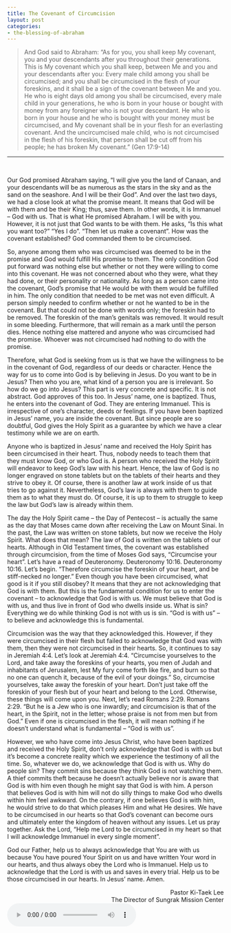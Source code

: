 ```yaml
---
title: The Covenant of Circumcision
layout: post
categories:
- the-blessing-of-abraham
---
```


> And God said to Abraham: “As for you, you shall keep My covenant, you and your descendants after you throughout their generations. This is My covenant which you shall keep, between Me and you and your descendants after you: Every male child among you shall be circumcised; and you shall be circumcised in the flesh of your foreskins, and it shall be a sign of the covenant between Me and you. He who is eight days old among you shall be circumcised, every male child in your generations, he who is born in your house or bought with money from any foreigner who is not your descendant. He who is born in your house and he who is bought with your money must be circumcised, and My covenant shall be in your flesh for an everlasting covenant. And the uncircumcised male child, who is not circumcised in the flesh of his foreskin, that person shall be cut off from his people; he has broken My covenant.” (Gen 17:9-14)

---
<br>

Our God promised Abraham saying, “I will give you the land of Canaan, and your descendants will be as numerous as the stars in the sky and as the sand on the seashore. And I will be their God”. And over the last two days, we had a close look at what the promise meant. It means that God will be with them and be their King; thus, save them. In other words, it is Immanuel – God with us. That is what He promised Abraham. I will be with you. However, it is not just that God wants to be with them. He asks, “Is this what you want too?” “Yes I do”. “Then let us make a covenant”. How was the covenant established? God commanded them to be circumcised.

So, anyone among them who was circumcised was deemed to be in the promise and God would fulfill His promise to them. The only condition God put forward was nothing else but whether or not they were willing to come into this covenant. He was not concerned about who they were, what they had done, or their personality or nationality. As long as a person came into the covenant, God’s promise that He would be with them would be fulfilled in him. The only condition that needed to be met was not even difficult. A person simply needed to confirm whether or not he wanted to be in the covenant. But that could not be done with words only; the foreskin had to be removed. The foreskin of the man’s genitals was removed. It would result in some bleeding. Furthermore, that will remain as a mark until the person dies. Hence nothing else mattered and anyone who was circumcised had the promise. Whoever was not circumcised had nothing to do with the promise.

Therefore, what God is seeking from us is that we have the willingness to be in the covenant of God, regardless of our deeds or character. Hence the way for us to come into God is by believing in Jesus. Do you want to be in Jesus? Then who you are, what kind of a person you are is irrelevant. So how do we go into Jesus? This part is very concrete and specific. It is not abstract. God approves of this too. In Jesus’ name, one is baptized. Thus, he enters into the covenant of God. They are entering Immanuel. This is irrespective of one’s character, deeds or feelings. If you have been baptized in Jesus’ name, you are inside the covenant. But since people are so doubtful, God gives the Holy Spirit as a guarantee by which we have a clear testimony while we are on earth.

Anyone who is baptized in Jesus’ name and received the Holy Spirit has been circumcised in their heart. Thus, nobody needs to teach them that they must know God, or who God is. A person who received the Holy Spirit will endeavor to keep God’s law with his heart. Hence, the law of God is no longer engraved on stone tablets but on the tablets of their hearts and they strive to obey it. Of course, there is another law at work inside of us that tries to go against it. Nevertheless, God’s law is always with them to guide them as to what they must do. Of course, it is up to them to struggle to keep the law but God’s law is already within them.

The day the Holy Spirit came – the Day of Pentecost – is actually the same as the day that Moses came down after receiving the Law on Mount Sinai. In the past, the Law was written on stone tablets, but now we receive the Holy Spirit. What does that mean? The law of God is written on the tablets of our hearts. Although in Old Testament times, the covenant was established through circumcision, from the time of Moses God says, “Circumcise your heart”. Let’s have a read of Deuteronomy. Deuteronomy 10:16. Deuteronomy 10:16. Let’s begin. “Therefore circumcise the foreskin of your heart, and be stiff-necked no longer.” Even though you have been circumcised, what good is it if you still disobey? It means that they are not acknowledging that God is with them. But this is the fundamental condition for us to enter the covenant – to acknowledge that God is with us. We must believe that God is with us, and thus live in front of God who dwells inside us. What is sin? Everything we do while thinking God is not with us is sin. “God is with us” – to believe and acknowledge this is fundamental.

Circumcision was the way that they acknowledged this. However, if they were circumcised in their flesh but failed to acknowledge that God was with them, then they were not circumcised in their hearts. So, it continues to say in Jeremiah 4:4. Let’s look at Jeremiah 4:4. “Circumcise yourselves to the Lord, and take away the foreskins of your hearts, you men of Judah and inhabitants of Jerusalem, lest My fury come forth like fire, and burn so that no one can quench it, because of the evil of your doings.” So, circumcise yourselves, take away the foreskin of your heart. Don’t just take off the foreskin of your flesh but of your heart and belong to the Lord. Otherwise, these things will come upon you. Next, let’s read Romans 2:29. Romans 2:29. “But he is a Jew who is one inwardly; and circumcision is that of the heart, in the Spirit, not in the letter; whose praise is not from men but from God.” Even if one is circumcised in the flesh, it will mean nothing if he doesn’t understand what is fundamental – “God is with us”.

However, we who have come into Jesus Christ, who have been baptized and received the Holy Spirit, don’t only acknowledge that God is with us but it’s become a concrete reality which we experience the testimony of all the time. So, whatever we do, we acknowledge that God is with us. Why do people sin? They commit sins because they think God is not watching them. A thief commits theft because he doesn’t actually believe nor is aware that God is with him even though he might say that God is with him.  A person that believes God is with him will not do silly things to make God who dwells within him feel awkward. On the contrary, if one believes God is with him, he would strive to do that which pleases Him and what He desires. We have to be circumcised in our hearts so that God’s covenant can become ours and ultimately enter the kingdom of heaven without any issues. Let us pray together. Ask the Lord, “Help me Lord to be circumcised in my heart so that I will acknowledge Immanuel in every single moment”.

God our Father, help us to always acknowledge that You are with us because You have poured Your Spirit on us and have written Your word in our hearts, and thus always obey the Lord who is Immanuel. Help us to acknowledge that the Lord is with us and saves in every trial. Help us to be those circumcised in our hearts. In Jesus’ name. Amen.


<div style="text-align: right">Pastor Ki-Taek Lee<br>
The Director of Sungrak Mission Center</div>

<audio controls>
	<source type="audio/mp3" src="/assets/The-Blessing-of-Abraham-18-The-Covenant-of-Circumcision.mp3"></source>
	<p>audio not supported</p>
</audio>

